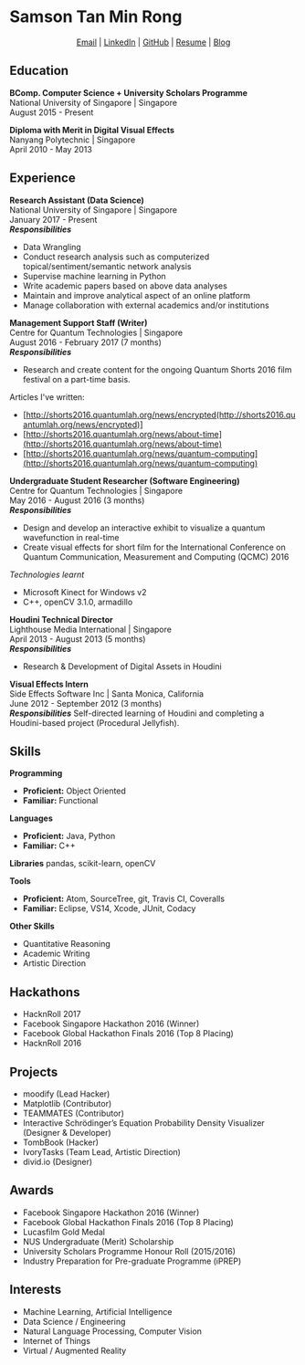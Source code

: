 Samson Tan Min Rong
==========
<p align="center">
  <a href="mailto:samson.tmr@gmail.com">Email</a> |
  <a href="linkedin.com/in/samsontmr">LinkedIn</a> |
  <a href="github.com/samsontmr">GitHub</a> |
  <a href="bit.ly/samsontanresume">Resume</a> |
  <a href="samsontmr.github.io">Blog</a>
</p>

Education
---------
**BComp. Computer Science + University Scholars Programme** <br>
National University of Singapore | Singapore <br>
August 2015 - Present

**Diploma with Merit in Digital Visual Effects** <br>
Nanyang Polytechnic | Singapore <br>
April 2010 - May 2013 <br>

Experience
----------
**Research Assistant (Data Science)** <br>
National University of Singapore | Singapore <br>
January 2017 - Present <br>
***Responsibilities***

*   Data Wrangling
*   Conduct research analysis such as computerized topical/sentiment/semantic network analysis
*   Supervise machine learning in Python
*   Write academic papers based on above data analyses
*   Maintain and improve analytical aspect of an online platform
*   Manage collaboration with external academics and/or institutions

**Management Support Staff (Writer)** <br>
Centre for Quantum Technologies | Singapore <br>
August 2016 - February 2017 (7 months) <br>
***Responsibilities***

*   Research and create content for the ongoing Quantum Shorts 2016 film festival on a part-time basis.

Articles I've written:

*   [http://shorts2016.quantumlah.org/news/encrypted(http://shorts2016.quantumlah.org/news/encrypted)]
*   [http://shorts2016.quantumlah.org/news/about-time](http://shorts2016.quantumlah.org/news/about-time)
*   [http://shorts2016.quantumlah.org/news/quantum-computing](http://shorts2016.quantumlah.org/news/quantum-computing)

**Undergraduate Student Researcher (Software Engineering)** <br>
Centre for Quantum Technologies | Singapore <br>
May 2016 - August 2016 (3 months) <br>
***Responsibilities***

*   Design and develop an interactive exhibit to visualize a quantum wavefunction in real-time
*   Create visual effects for short film for the International Conference on Quantum Communication, Measurement and Computing (QCMC) 2016

*Technologies learnt*

*   Microsoft Kinect for Windows v2
*   C++, openCV 3.1.0, armadillo

**Houdini Technical Director** <br>
Lighthouse Media International | Singapore <br>
April 2013 - August 2013 (5 months) <br>
***Responsibilities***

*   Research & Development of Digital Assets in Houdini

**Visual Effects Intern** <br>
Side Effects Software Inc | Santa Monica, California <br>
June 2012 - September 2012 (3 months) <br>
***Responsibilities***
Self-directed learning of Houdini and completing a Houdini-based project (Procedural Jellyfish).

Skills
--------
**Programming**

*   **Proficient:** Object Oriented
*   **Familiar:** Functional

**Languages**

*   **Proficient:** Java, Python
*   **Familiar:** C++

**Libraries**
pandas, scikit-learn, openCV

**Tools**

*   **Proficient:** Atom, SourceTree, git, Travis CI, Coveralls
*   **Familiar:** Eclipse, VS14, Xcode, JUnit, Codacy

**Other Skills**

*   Quantitative Reasoning
*   Academic Writing
*   Artistic Direction

Hackathons
----------

*   HacknRoll 2017
*   Facebook Singapore Hackathon 2016 (Winner)
*   Facebook Global Hackathon Finals 2016 (Top 8 Placing)
*   HacknRoll 2016

Projects
--------

*   moodify (Lead Hacker)
*   Matplotlib (Contributor)
*   TEAMMATES (Contributor)
*   Interactive Schrödinger’s Equation Probability Density Visualizer (Designer & Developer)
*   TombBook (Hacker)
*   IvoryTasks (Team Lead, Artistic Direction)
*   divid.io (Designer)

Awards
------

*   Facebook Singapore Hackathon 2016 (Winner)
*   Facebook Global Hackathon Finals 2016 (Top 8 Placing)
*   Lucasfilm Gold Medal
*   NUS Undergraduate (Merit) Scholarship
*   University Scholars Programme Honour Roll (2015/2016)
*   Industry Preparation for Pre-graduate Programme (iPREP)

Interests
---------

*   Machine Learning, Artificial Intelligence
*   Data Science / Engineering
*   Natural Language Processing, Computer Vision
*   Internet of Things
*   Virtual / Augmented Reality
